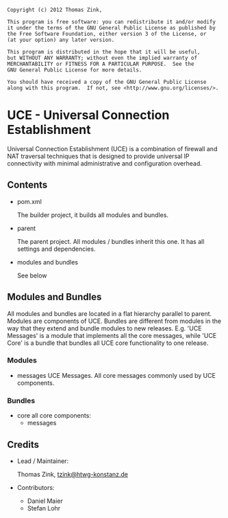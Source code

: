 	Copyright (c) 2012 Thomas Zink, 

	This program is free software: you can redistribute it and/or modify
    it under the terms of the GNU General Public License as published by
    the Free Software Foundation, either version 3 of the License, or
    (at your option) any later version.

    This program is distributed in the hope that it will be useful,
    but WITHOUT ANY WARRANTY; without even the implied warranty of
    MERCHANTABILITY or FITNESS FOR A PARTICULAR PURPOSE.  See the
    GNU General Public License for more details.

    You should have received a copy of the GNU General Public License
    along with this program.  If not, see <http://www.gnu.org/licenses/>.

# UCE - Universal Connection Establishment

Universal Connection Establishment (UCE) is a combination of firewall and NAT traversal
techniques that is designed to provide universal IP connectivity with minimal administrative
and configuration overhead.

## Contents

*	pom.xml

	The builder project, it builds all modules and bundles.

*	parent

	The parent project. All modules / bundles inherit this one.
	It has all settings and dependencies.

*	modules and bundles

	See below

## Modules and Bundles

All modules and bundles are located in a flat hierarchy parallel to
parent. Modules are components of UCE. Bundles are different from modules
in the way that they extend and bundle modules to new releases. E.g.
'UCE Messages' is a module that implements all the core messages, while
'UCE Core' is a bundle that bundles all UCE core functionality to
one release.

### Modules

*	messages
	UCE Messages. All core messages commonly used by UCE components.
	
### Bundles

*	core
	all core components:
	- messages


## Credits

*	Lead / Maintainer:

	Thomas Zink, tzink@htwg-konstanz.de

*	Contributors:

	- Daniel Maier
	- Stefan Lohr
